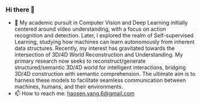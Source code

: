 ### Hi there 👋

- 🔭 My academic pursuit in Computer Vision and Deep Learning initially centered around video understanding,
with a focus on action recognition and detection. Later, I explored the realm of Self-supervised Learning,
studying how machines can learn autonomously from inherent data structures. Recently, my interest has gravitated
towards the intersection of 3D/4D World Reconstruction and Understanding. My primary research
now seeks to reconstruct/generate structured/semantic 3D/4D world for intelligent interactions, bridging 3D/4D
construction with semantic comprehension. The ultimate aim is to harness these models to facilitate seamless
communication between machines, humans, and their environments.
- 📫 How to reach me: haosen.yang.6@gmail.com
